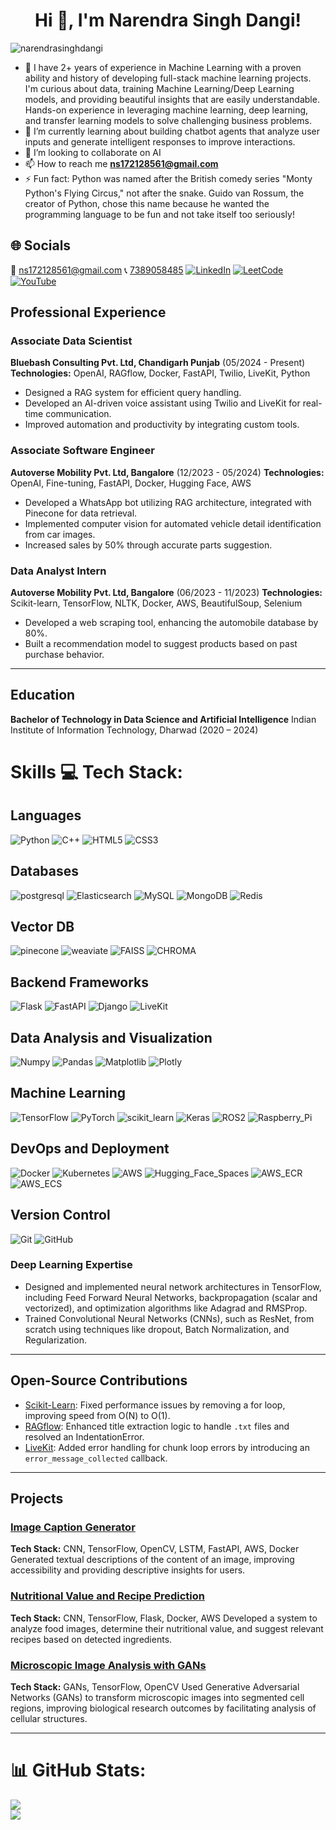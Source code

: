 <h1 align="center">Hi 👋, I'm Narendra Singh Dangi!</h1>
<p align="left"> <img src="https://komarev.com/ghpvc/?username=narendrasinghdangi&label=Profile%20views&color=0e75b6&style=flat" alt="narendrasinghdangi" /> </p>


- 👀 I have 2+ years of experience in Machine Learning with a proven ability and history of developing full-stack machine learning projects. I'm curious about data, training Machine Learning/Deep Learning models, and providing beautiful insights that are easily understandable. Hands-on experience in leveraging machine learning, deep learning, and transfer learning models to solve challenging business problems.
- 🌱 I’m currently learning about building chatbot agents that analyze user inputs and generate intelligent responses to improve interactions.
- 💞️ I’m looking to collaborate on AI
- 📫 How to reach me **ns172128561@gmail.com**
- ⚡ Fun fact:  Python was named after the British comedy series "Monty Python's Flying Circus," not after the snake. Guido van Rossum, the creator of Python, chose this name because he wanted the programming language to be fun and not take itself too seriously!

## 🌐 Socials
📧 [ns172128561@gmail.com](mailto:ns172128561@gmail.com)
📞 [7389058485](tel:7389058485)
[![LinkedIn](https://img.shields.io/badge/LinkedIn-%230077B5.svg?logo=linkedin&logoColor=white)](https://www.linkedin.com/in/narendra1721/)
[![LeetCode](https://img.shields.io/badge/LeetCode-%2300A8FF.svg?logo=leetcode&logoColor=white)](https://leetcode.com/Narendrasinghdangi/)
[![YouTube](https://img.shields.io/badge/YouTube-%23FF0000.svg?ogo=youtube&logoColor=white)](https://www.youtube.com/@Deeplearningbynarendra/videos)

## Professional Experience

### Associate Data Scientist
**Bluebash Consulting Pvt. Ltd, Chandigarh Punjab** (05/2024 - Present)
**Technologies:** OpenAI, RAGflow, Docker, FastAPI, Twilio, LiveKit, Python

- Designed a RAG system for efficient query handling.
- Developed an AI-driven voice assistant using Twilio and LiveKit for real-time communication.
- Improved automation and productivity by integrating custom tools.

### Associate Software Engineer
**Autoverse Mobility Pvt. Ltd, Bangalore** (12/2023 - 05/2024)
**Technologies:** OpenAI, Fine-tuning, FastAPI, Docker, Hugging Face, AWS

- Developed a WhatsApp bot utilizing RAG architecture, integrated with Pinecone for data retrieval.
- Implemented computer vision for automated vehicle detail identification from car images.
- Increased sales by 50% through accurate parts suggestion.

### Data Analyst Intern
**Autoverse Mobility Pvt. Ltd, Bangalore** (06/2023 - 11/2023)
**Technologies:** Scikit-learn, TensorFlow, NLTK, Docker, AWS, BeautifulSoup, Selenium

- Developed a web scraping tool, enhancing the automobile database by 80%.
- Built a recommendation model to suggest products based on past purchase behavior.

---

## Education

**Bachelor of Technology in Data Science and Artificial Intelligence**
Indian Institute of Information Technology, Dharwad (2020 – 2024)

# Skills 💻 Tech Stack:

## Languages
![Python](https://img.shields.io/badge/python-3670A0?style=for-the-badge&logo=python&logoColor=ffdd54)
![C++](https://img.shields.io/badge/c++-%2300599C.svg?style=for-the-badge&logo=c%2B%2B&logoColor=white)
![HTML5](https://img.shields.io/badge/html5-%23E34F26.svg?style=for-the-badge&logo=html5&logoColor=white)
![CSS3](https://img.shields.io/badge/css3-%231572B6.svg?style=for-the-badge&logo=css3&logoColor=white)

## Databases
![postgresql](https://img.shields.io/badge/postgresql-%23336791.svg?style=for-the-badge&logo=postgresql&logoColor=white)
![Elasticsearch](https://img.shields.io/badge/Elasticsearch-%23005571.svg?style=for-the-badge&logo=elasticsearch&logoColor=white)
![MySQL](https://img.shields.io/badge/mysql-4479A1.svg?style=for-the-badge&logo=mysql&logoColor=white)
![MongoDB](https://img.shields.io/badge/MongoDB-%234ea94b.svg?style=for-the-badge&logo=mongodb&logoColor=white)
![Redis](https://img.shields.io/badge/Redis-%23D82C2A.svg?style=for-the-badge&logo=redis&logoColor=white)

## Vector DB
![pinecone](https://img.shields.io/badge/pinecone-%23007DFF.svg?style=for-the-badge&logo=pinecone&logoColor=white)
![weaviate](https://img.shields.io/badge/weaviate-%2300A876.svg?style=for-the-badge&logo=weaviate&logoColor=white)
![FAISS](https://img.shields.io/badge/FAISS-%231A1A1A.svg?style=for-the-badge&logo=faiss&logoColor=white)
![CHROMA](https://img.shields.io/badge/CHROMA-%23F7A800.svg?style=for-the-badge&logo=python&logoColor=white)


## Backend Frameworks
![Flask](https://img.shields.io/badge/Flask-%23000.svg?style=for-the-badge&logo=flask&logoColor=white)
![FastAPI](https://img.shields.io/badge/FastAPI-%233D6B8E.svg?style=for-the-badge&logo=fastapi&logoColor=white)
![Django](https://img.shields.io/badge/Django-%23092E20.svg?style=for-the-badge&logo=django&logoColor=white)
![LiveKit](https://img.shields.io/badge/LiveKit-%234A90E2.svg?style=for-the-badge&logo=livekit&logoColor=white)

## Data Analysis and Visualization
![Numpy](https://img.shields.io/badge/Numpy-%23013243.svg?style=for-the-badge&logo=numpy&logoColor=white)
![Pandas](https://img.shields.io/badge/Pandas-%23150458.svg?style=for-the-badge&logo=pandas&logoColor=white)
![Matplotlib](https://img.shields.io/badge/Matplotlib-%230A0C2A.svg?style=for-the-badge&logo=matplotlib&logoColor=white)
![Plotly](https://img.shields.io/badge/Plotly-%23000.svg?style=for-the-badge&logo=plotly&logoColor=white)

## Machine Learning
![TensorFlow](https://img.shields.io/badge/TensorFlow-%23FF6F00.svg?style=for-the-badge&logo=tensorflow&logoColor=white)
![PyTorch](https://img.shields.io/badge/PyTorch-%23EE4C2C.svg?style=for-the-badge&logo=pytorch&logoColor=white)
![scikit_learn](https://img.shields.io/badge/scikit_learn-%23F7931E.svg?style=for-the-badge&logo=scikit-learn&logoColor=white)
![Keras](https://img.shields.io/badge/Keras-%23D00000.svg?style=for-the-badge&logo=keras&logoColor=white)
![ROS2](https://img.shields.io/badge/ROS2-%2311E7C9.svg?style=for-the-badge&logo=ros2&logoColor=white)
![Raspberry_Pi](https://img.shields.io/badge/Raspberry_Pi-%23A22846.svg?style=for-the-badge&logo=raspberrypi&logoColor=white)

## DevOps and Deployment
![Docker](https://img.shields.io/badge/Docker-%232496ED.svg?style=for-the-badge&logo=docker&logoColor=white)
![Kubernetes](https://img.shields.io/badge/Kubernetes-%2333A1D7.svg?style=for-the-badge&logo=kubernetes&logoColor=white)
![AWS](https://img.shields.io/badge/AWS-%23FF9900.svg?style=for-the-badge&logo=amazonaws&logoColor=white)
![Hugging_Face_Spaces](https://img.shields.io/badge/Hugging_Face_Spaces-%23635BFE.svg?style=for-the-badge&logo=huggingface&logoColor=white)
![AWS_ECR](https://img.shields.io/badge/AWS_%20ECR-%233D8F9C.svg?style=for-the-badge&logo=amazonaws&logoColor=white)
![AWS_ECS](https://img.shields.io/badge/AWS_%20ECS-%231F2A44.svg?style=for-the-badge&logo=amazonaws&logoColor=white)

## Version Control
![Git](https://img.shields.io/badge/Git-%23F05032.svg?style=for-the-badge&logo=git&logoColor=white)
![GitHub](https://img.shields.io/badge/GitHub-%23121011.svg?style=for-the-badge&logo=github&logoColor=white)


### Deep Learning Expertise

- Designed and implemented neural network architectures in TensorFlow, including Feed Forward Neural Networks, backpropagation (scalar and vectorized), and optimization algorithms like Adagrad and RMSProp.
- Trained Convolutional Neural Networks (CNNs), such as ResNet, from scratch using techniques like dropout, Batch Normalization, and Regularization.

---

## Open-Source Contributions

- [Scikit-Learn](https://github.com/scikit-learn/scikit-learn/pull/27066): Fixed performance issues by removing a for loop, improving speed from O(N) to O(1).
- [RAGflow](https://github.com/infiniflow/ragflow/issues/1689): Enhanced title extraction logic to handle `.txt` files and resolved an IndentationError.
- [LiveKit](https://github.com/livekit/agents/pull/1156): Added error handling for chunk loop errors by introducing an `error_message_collected` callback.

---

## Projects

### [Image Caption Generator](https://github.com/narendrasinghdangi/image-caption-generator)
**Tech Stack:** CNN, TensorFlow, OpenCV, LSTM, FastAPI, AWS, Docker
Generated textual descriptions of the content of an image, improving accessibility and providing descriptive insights for users.

### [Nutritional Value and Recipe Prediction](https://github.com/narendrasinghdangi/Recipe-of-foods-from-Images-Using-CNN)
**Tech Stack:** CNN, TensorFlow, Flask, Docker, AWS
Developed a system to analyze food images, determine their nutritional value, and suggest relevant recipes based on detected ingredients.

### [Microscopic Image Analysis with GANs](https://github.com/narendrasinghdangi/Microscopic-Image-Analysis-with-GANs-for-Cellular-Region-Identification)
**Tech Stack:** GANs, TensorFlow, OpenCV
Used Generative Adversarial Networks (GANs) to transform microscopic images into segmented cell regions, improving biological research outcomes by facilitating analysis of cellular structures.

---

# 📊 GitHub Stats:
![](https://github-readme-stats.vercel.app/api?username=narendrasinghdangi&theme=dark&hide_border=false&include_all_commits=true&count_private=true)<br/>
![](https://github-readme-stats.vercel.app/api/top-langs/?username=narendrasinghdangi&theme=dark&hide_border=false&include_all_commits=true&count_private=true&layout=compact)
